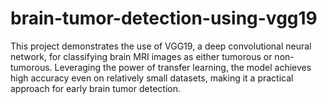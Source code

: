 # brain-tumor-detection-using-vgg19
This project demonstrates the use of VGG19, a deep convolutional neural network, for classifying brain MRI images as either tumorous or non-tumorous. Leveraging the power of transfer learning, the model achieves high accuracy even on relatively small datasets, making it a practical approach for early brain tumor detection.

